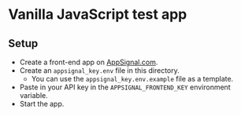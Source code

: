 # Vanilla JavaScript test app

## Setup

- Create a front-end app on [AppSignal.com](https://appsignal.com/redirect-to/organization?to=sites/new).
- Create an `appsignal_key.env` file in this directory.
    - You can use the `appsignal_key.env.example` file as a template.
- Paste in your API key in the `APPSIGNAL_FRONTEND_KEY` environment variable.
- Start the app.
